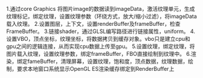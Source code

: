 1.通过core Graphics 将图片image的数据读到imageData，激活纹理单元，生成纹理标记，绑定纹理，设置纹理参数（环绕方式，放大/缩小过滤），将imageData载入纹理。
2.设置图层，上下文，设置renderBuffer及frameBuffer，检查FrameBuffer。
3.链接shader，通过GLSL编写路径进行链接属性，uniform。
4.设置VBO，顶点坐标，纹理坐标，将数据拷贝到缓存对象。vbo只是建立cpu和gpu之间的逻辑连接，从而实现cpu数据上传至gpu。
5.设置纹理，绑定纹理，将图片载入纹理，设置纹理参数，绑定frameBuffer，FBO直接绘制到纹理中。
6.渲染，绑定fameBuffer，清理屏幕，设置纹理，饱和度，顶点数据，纹理数据，绘制，要求本地窗口系统显示OpenGL ES渲染缓存绑定到RenderBuffer上
